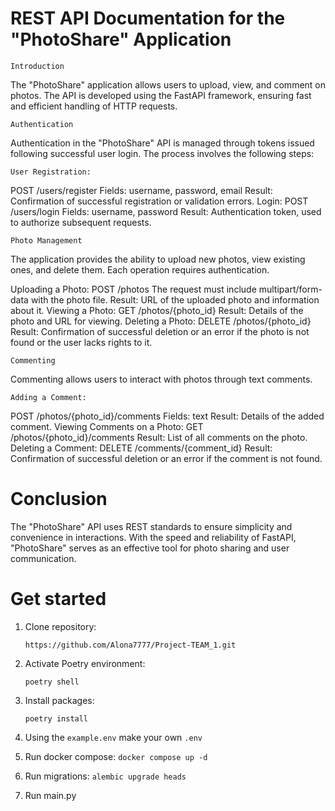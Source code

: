 # REST API Documentation for the "PhotoShare" Application

    Introduction
The "PhotoShare" application allows users to upload, view, and comment on photos. The API is developed using the
FastAPI framework, ensuring fast and efficient handling of HTTP requests.

    Authentication
Authentication in the "PhotoShare" API is managed through tokens issued following successful user login.
The process involves the following steps:

    User Registration:
POST /users/register
Fields: username, password, email
Result: Confirmation of successful registration or validation errors.
Login:
POST /users/login
Fields: username, password
Result: Authentication token, used to authorize subsequent requests.
    
    Photo Management
The application provides the ability to upload new photos, view existing ones, and delete them.
Each operation requires authentication.

Uploading a Photo:
POST /photos
The request must include multipart/form-data with the photo file.
Result: URL of the uploaded photo and information about it.
Viewing a Photo:
GET /photos/{photo_id}
Result: Details of the photo and URL for viewing.
Deleting a Photo:
DELETE /photos/{photo_id}
Result: Confirmation of successful deletion or an error if the photo is not found or the user lacks rights to it.
    
    Commenting
Commenting allows users to interact with photos through text comments.

    Adding a Comment:
POST /photos/{photo_id}/comments
Fields: text
Result: Details of the added comment.
Viewing Comments on a Photo:
GET /photos/{photo_id}/comments
Result: List of all comments on the photo.
Deleting a Comment:
DELETE /comments/{comment_id}
Result: Confirmation of successful deletion or an error if the comment is not found.
    
# Conclusion
The "PhotoShare" API uses REST standards to ensure simplicity and convenience in interactions.
With the speed and reliability of FastAPI, "PhotoShare" serves as an effective tool for photo sharing and user
communication.

# Get started

1) Clone repository:

    ```https://github.com/Alona7777/Project-TEAM_1.git```

2) Activate Poetry environment:

    ```poetry shell```

3) Install packages:

    ```poetry install```

4) Using the ```example.env``` make your own  ```.env ```


5) Run docker compose:
    ```docker compose up -d```

6) Run migrations:
    ```alembic upgrade heads```

7) Run main.py